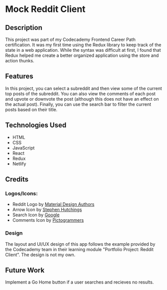 # Mock Reddit Client

## Description
This project was part of my Codecademy Frontend Career Path certification. It was my first time using the Redux library to keep track of the state in a web application. While the syntax was difficult at first, I found that Redux helped me create a better organized application using the store and action thunks.

## Features
In this project, you can select a subreddit and then view some of the current top posts of the subreddit. You can also view the comments of each post and upvote or downvote the post (although this does not have an effect on the actual post). Finally, you can use the search bar to filter the current posts based on their title.

## Technologies Used
- HTML
- CSS
- JavaScript
- React
- Redux
- Netlify

## Credits
### Logos/Icons:
- Reddit Logo by [Material Design Authors](https://github.com/material-icons/material-icons)
- Arrow Icon by [Stephen Hutchings](https://github.com/stephenhutchings/typicons.font)
- Search Icon by [Google](https://github.com/google/material-design-icons)
- Comments Icon by [Pictogrammers](https://github.com/Templarian/MaterialDesign)
### Design
The layout and UI/UX design of this app follows the example provided by the Codecademy team in their learning module "Portfolio Project: Reddit Client". The design is not my own.

## Future Work
Implement a Go Home button if a user searches and recieves no results.
